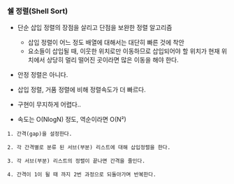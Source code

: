 ### 쉘 정렬(Shell Sort)

- 단순 삽입 정렬의 장점을 살리고 단점을 보완한 정렬 알고리즘
    - 삽입 정렬이 어느 정도 배열에 대해서는 대단히 빠른 것에 착안
    - 요소들이 삽입될 때, 이웃한 위치로만 이동하므로 삽입되어야 할 위치가 현재 위치에서 상당히 멀리 떨어진 곳이라면 많은 이동을 해야 한다.


- 안정 정렬은 아니다.


- 삽입 정렬, 거품 정렬에 비해 정렬속도가 더 빠르다.


- 구현이 무지하게 어렵다..


- 속도는 O(NlogN) 정도, 역순이라면 O(N²)

```text
1. 간격(gap)을 설정한다.

2. 각 간격별로 분류 된 서브(부분) 리스트에 대해 삽입정렬을 한다.

3. 각 서브(부분) 리스트의 정렬이 끝나면 간격을 줄인다.

4. 간격이 1이 될 때 까지 2번 과정으로 되돌아가며 반복한다.
```